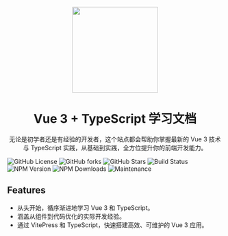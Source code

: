 <p align="center">
  <img src="https://caoyan-810.oss-cn-nanjing.aliyuncs.com/114632281_p0_master1200.jpg?OSSAccessKeyId=LTAI5t8hvPqenc3EEGaConZr&Expires=1728712884&Signature=xcc3%2FrIZ%2BpjJdR1fVB03iFKos5c%3D" style="width: 200px;" />
</p>
<h1 align="center"> Vue 3 + TypeScript 学习文档</h1>
<p align="center">
无论是初学者还是有经验的开发者，这个站点都会帮助你掌握最新的 Vue 3 技术与 TypeScript 实践，从基础到实践，全方位提升你的前端开发能力。
</p>

![GitHub License](https://img.shields.io/github/license/caiyan-810/Vu3-ts-docs)
![GitHub forks](https://img.shields.io/github/forks/caiyan-810/Vu3-ts-docs)
![GitHub Stars](https://img.shields.io/github/stars/caiyan-810/Vu3-ts-docs)
![Build Status](https://img.shields.io/github/workflow/status/caiyan-810/Vu3-ts-docs/CI)
![NPM Version](https://img.shields.io/npm/v/your-package)
![NPM Downloads](https://img.shields.io/npm/dw/your-package)
![Maintenance](https://img.shields.io/maintenance/yes/2024)

## Features
- 从头开始，循序渐进地学习 Vue 3 和 TypeScript。
- 涵盖从组件到代码优化的实际开发经验。
- 通过 VitePress 和 TypeScript，快速搭建高效、可维护的 Vue 3 应用。
